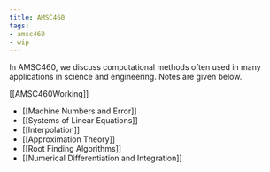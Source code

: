 ```yaml
---
title: AMSC460
tags:
- amsc460
- wip
---
```


In AMSC460, we discuss computational methods often used in many applications in science and engineering. Notes are given below.

[[AMSC460Working]]

- [[Machine Numbers and Error]]
- [[Systems of Linear Equations]]
- [[Interpolation]]
- [[Approximation Theory]]
- [[Root Finding Algorithms]]
- [[Numerical Differentiation and Integration]]
